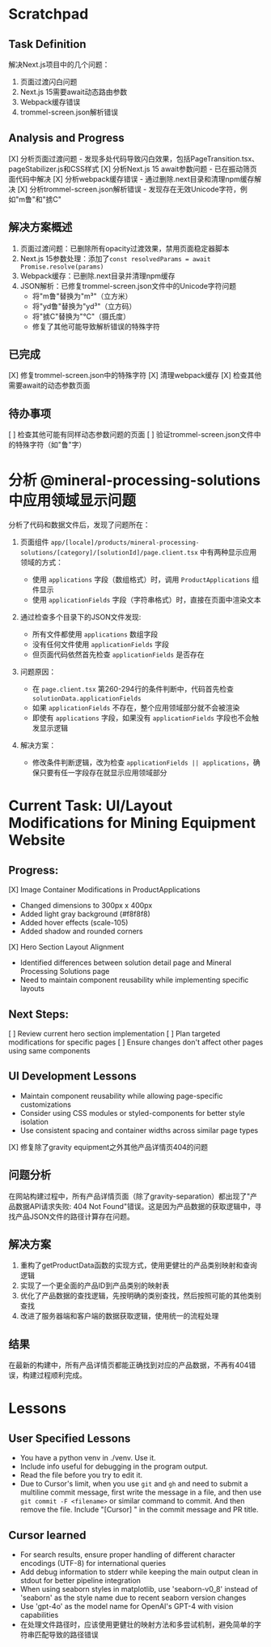 # Scratchpad

## Task Definition
解决Next.js项目中的几个问题：
1. 页面过渡闪白问题
2. Next.js 15需要await动态路由参数
3. Webpack缓存错误
4. trommel-screen.json解析错误

## Analysis and Progress
[X] 分析页面过渡问题 - 发现多处代码导致闪白效果，包括PageTransition.tsx、pageStabilizer.js和CSS样式
[X] 分析Next.js 15 await参数问题 - 已在振动筛页面代码中解决
[X] 分析webpack缓存错误 - 通过删除.next目录和清理npm缓存解决
[X] 分析trommel-screen.json解析错误 - 发现存在无效Unicode字符，例如"m鲁"和"掳C"

## 解决方案概述
1. 页面过渡问题：已删除所有opacity过渡效果，禁用页面稳定器脚本
2. Next.js 15参数处理：添加了`const resolvedParams = await Promise.resolve(params)`
3. Webpack缓存：已删除.next目录并清理npm缓存
4. JSON解析：已修复trommel-screen.json文件中的Unicode字符问题
   - 将"m鲁"替换为"m³"（立方米）
   - 将"yd鲁"替换为"yd³"（立方码）
   - 将"掳C"替换为"°C"（摄氏度）
   - 修复了其他可能导致解析错误的特殊字符

## 已完成
[X] 修复trommel-screen.json中的特殊字符
[X] 清理webpack缓存
[X] 检查其他需要await的动态参数页面

## 待办事项
[ ] 检查其他可能有同样动态参数问题的页面
[ ] 验证trommel-screen.json文件中的特殊字符（如"鲁"字）

# 分析 @mineral-processing-solutions 中应用领域显示问题

分析了代码和数据文件后，发现了问题所在：

1. 页面组件 `app/[locale]/products/mineral-processing-solutions/[category]/[solutionId]/page.client.tsx` 中有两种显示应用领域的方式：
   - 使用 `applications` 字段（数组格式）时，调用 `ProductApplications` 组件显示
   - 使用 `applicationFields` 字段（字符串格式）时，直接在页面中渲染文本

2. 通过检查多个目录下的JSON文件发现:
   - 所有文件都使用 `applications` 数组字段
   - 没有任何文件使用 `applicationFields` 字段
   - 但页面代码依然首先检查 `applicationFields` 是否存在

3. 问题原因：
   - 在 `page.client.tsx` 第260-294行的条件判断中，代码首先检查 `solutionData.applicationFields`
   - 如果 `applicationFields` 不存在，整个应用领域部分就不会被渲染
   - 即使有 `applications` 字段，如果没有 `applicationFields` 字段也不会触发显示逻辑

4. 解决方案：
   - 修改条件判断逻辑，改为检查 `applicationFields || applications`，确保只要有任一字段存在就显示应用领域部分

# Current Task: UI/Layout Modifications for Mining Equipment Website

## Progress:
[X] Image Container Modifications in ProductApplications
  - Changed dimensions to 300px x 400px
  - Added light gray background (#f8f8f8)
  - Added hover effects (scale-105)
  - Added shadow and rounded corners

[X] Hero Section Layout Alignment
  - Identified differences between solution detail page and Mineral Processing Solutions page
  - Need to maintain component reusability while implementing specific layouts

## Next Steps:
[ ] Review current hero section implementation
[ ] Plan targeted modifications for specific pages
[ ] Ensure changes don't affect other pages using same components

## UI Development Lessons
- Maintain component reusability while allowing page-specific customizations
- Consider using CSS modules or styled-components for better style isolation
- Use consistent spacing and container widths across similar page types

[X] 修复除了gravity equipment之外其他产品详情页404的问题

## 问题分析
在网站构建过程中，所有产品详情页面（除了gravity-separation）都出现了"产品数据API请求失败: 404 Not Found"错误。这是因为产品数据的获取逻辑中，寻找产品JSON文件的路径计算存在问题。

## 解决方案
1. 重构了getProductData函数的实现方式，使用更健壮的产品类别映射和查询逻辑
2. 实现了一个更全面的产品ID到产品类别的映射表
3. 优化了产品数据的查找逻辑，先按明确的类别查找，然后按照可能的其他类别查找
4. 改进了服务器端和客户端的数据获取逻辑，使用统一的流程处理

## 结果
在最新的构建中，所有产品详情页都能正确找到对应的产品数据，不再有404错误，构建过程顺利完成。

# Lessons

## User Specified Lessons

- You have a python venv in ./venv. Use it.
- Include info useful for debugging in the program output.
- Read the file before you try to edit it.
- Due to Cursor's limit, when you use `git` and `gh` and need to submit a multiline commit message, first write the message in a file, and then use `git commit -F <filename>` or similar command to commit. And then remove the file. Include "[Cursor] " in the commit message and PR title.

## Cursor learned

- For search results, ensure proper handling of different character encodings (UTF-8) for international queries
- Add debug information to stderr while keeping the main output clean in stdout for better pipeline integration
- When using seaborn styles in matplotlib, use 'seaborn-v0_8' instead of 'seaborn' as the style name due to recent seaborn version changes
- Use 'gpt-4o' as the model name for OpenAI's GPT-4 with vision capabilities
- 在处理文件路径时，应该使用更健壮的映射方法和多尝试机制，避免简单的字符串匹配导致的路径错误

